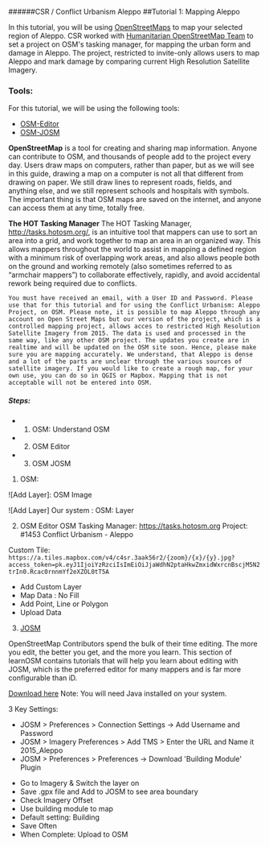 ######CSR / Conflict Urbanism Aleppo 
##Tutorial 1: Mapping Aleppo

In this tutorial, you will be using [OpenStreetMaps](https://www.openstreetmap.org/#map=13/36.2022/37.1619) to map your selected region of Aleppo. CSR worked with [Humanitarian OpenStreetMap Team](https://hotosm.org/) to set a project on OSM's tasking manager, for mapping the urban form and damage in Aleppo. The project, restricted to invite-only allows users to map Aleppo and mark damage by comparing current High Resolution Satellite Imagery. 

### Tools:
For this tutorial, we will be using the following tools:
* [OSM-Editor](https://www.openstreetmap.org/edit?editor=id#map=13/36.2022/37.1619)
* [OSM-JOSM](https://josm.openstreetmap.de/)

**OpenStreetMap** 
is a tool for creating and sharing map information. Anyone can contribute to OSM, and thousands of people add to the project every day. Users draw maps on computers, rather than paper, but as we will see in this guide, drawing a map on a computer is not all that different from drawing on paper. We still draw lines to represent roads, fields, and anything else, and we still represent schools and hospitals with symbols. The important thing is that OSM maps are saved on the internet, and anyone can access them at any time, totally free.

**The HOT Tasking Manager**
The HOT Tasking Manager, http://tasks.hotosm.org/, is an intuitive tool that mappers can use to sort an area into a grid, and work together to map an area in an organized way. This allows mappers throughout the world to assist in mapping a defined region with a minimum risk of overlapping work areas, and also allows people both on the ground and working remotely (also sometimes referred to as “armchair mappers”) to collaborate effectively, rapidly, and avoid accidental rework being required due to conflicts.

```
You must have received an email, with a User ID and Password. Please use that for this tutorial and for using the Conflict Urbanism: Aleppo Project, on OSM. Please note, it is possible to map Aleppo through any account on Open Street Maps but our version of the project, which is a controlled mapping project, allows acces to restricted High Resolution Satellite Imagery from 2015. The data is used and processed in the same way, like any other OSM project. The updates you create are in realtime and will be updated on the OSM site soon. Hence, please make sure you are mapping accurately. We understand, that Aleppo is dense and a lot of the parts are unclear through the various sources of satellite imagery. If you would like to create a rough map, for your own use, you can do so in QGIS or Mapbox. Mapping that is not acceptable will not be entered into OSM. 
```

##### Steps:
  * 01. OSM: Understand OSM
  * 02. OSM Editor
  * 03. OSM JOSM

01. OSM: 

![Add Layer]: OSM Image

![Add Layer] Our system : OSM: Layer

02. OSM Editor
OSM Tasking Manager: https://tasks.hotosm.org
Project: #1453 Conflict Urbanism - Aleppo

Custom Tile:
`https://a.tiles.mapbox.com/v4/c4sr.3aak56r2/{zoom}/{x}/{y}.jpg?access_token=pk.eyJ1IjoiYzRzciIsImEiOiJjaWdhN2ptaHkwZmxidWxrcnBscjM5N2trIn0.Rcac0rnnmYf2eXZOL0tT5A`

* Add Custom Layer
* Map Data : No Fill
* Add Point, Line or Polygon
* Upload Data

03. [JOSM](http://learnosm.org/en/josm/)

OpenStreetMap Contributors spend the bulk of their time editing. The more you edit, the better you get, and the more you learn. This section of learnOSM contains tutorials that will help you learn about editing with JOSM, which is the preferred editor for many mappers and is far more configurable than iD.

[Download here](josm.openstreetmap.de)
Note: You will need Java installed on your system.

3 Key Settings: 
+ JOSM > Preferences > Connection Settings -> Add Username and Password
+ JOSM > Imagery Preferences > Add TMS > Enter the URL and Name it 2015_Aleppo
+ JOSM > Preferences >  Preferences -> Download 'Building Module' Plugin

* Go to Imagery & Switch the layer on
* Save .gpx file and Add to JOSM to see area boundary
* Check Imagery Offset
* Use building module to map
* Default setting: Building
* Save Often
* When Complete: Upload to OSM
